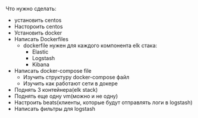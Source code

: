 Что нужно сделать:
* установить centos
* Настороить centos
* Установить docker
* Написать Dockerfiles
  * dockerfile нужен для каждого компонента elk стака:
    * Elastic
    * Logstash
    * Kibana
* Написать docker-compose file
  * Изучить структуру docker-compose файл
  * Изучить как работают сети в докере
* Поднять 3 контейнера(elk stack)
* Поднять еще одну vm(можно и не одну)
* Настроить beats(клиенты, которые будут отправлять логи в logstash)
* Написать фильтры для logstash
